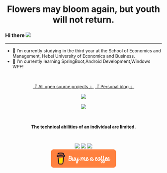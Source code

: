 <h1 align="center">Flowers may bloom again, but youth will not return.</h1>

### Hi there <img src="https://raw.githubusercontent.com/aemmadi/aemmadi/master/wave.gif" width="30">


<hr>

- 🔭 I’m currently studying in the third year at the School of Economics and Management, Hebei University of Economics and Business.
- 🌱 I’m currently learning SpringBoot,Android Development,Windows WPF!
  

<br>

<p align="center">
	<a href="https://github.com/lisongkun?tab=repositories">『 All open source projects 』</a>
	<a href="https://www.lisok.cn/">『 Personal blog 』</a>
</p>



<p align="center">
	<img src="https://github-readme-stats-azure-seven-74.vercel.app/api?username=lisongkun&theme=algolia&show_icons=true&count_private=true" width="450"/>
</p>
<p align="center">
	<img src="https://github-readme-stats-azure-seven-74.vercel.app/api/top-langs?username=lisongkun&hide=html,scss,stylus,blade,jupyter%20notebook,python,css,shell,batchfile,dockerfile,typescript&theme=algolia&show_icons=true&compact=true
" width="450" />

</p>


<br>

<p align="center">
<strong>The technical abilities of an individual are limited.</strong>
</p>


<br>
<p align="center">
<img src="https://img.shields.io/badge/GitHub-hygge-brightgreen"/>
<img src="https://img.shields.io/badge/license-Apache-blue"/>
<img src="https://visitor-badge.laobi.icu/badge?page_id=lisongkun.lisongkun" />
<br />
<img src="https://github.com/lisongkun/lisongkun/blob/9feb1221c661eecb5e8b7cdd9ec2c610e014c19c/68747470733a2f2f63646e2e6275796d6561636f666665652e636f6d2f627574746f6e732f76322f64656661756c742d6f72616e67652e706e67.png" width="210" />
</p>



